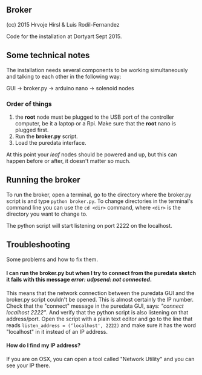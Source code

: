 ## Broker
(cc) 2015 Hrvoje Hirsl & Luis Rodil-Fernandez

Code for the installation at Dortyart Sept 2015.

## Some technical notes

The installation needs several components to be working simultaneously and talking to each other in the following way:

GUI  -> broker.py -> arduino nano -> solenoid nodes

### Order of things

1. the **root** node must be plugged to the USB port of the controller computer, be it a laptop or a Rpi. Make sure that the **root** nano is plugged first.
2. Run the **broker.py** script.
3. Load the puredata interface.

At this point your *leaf* nodes should be powered and up, but this can happen before or after, it doesn't matter so much.

## Running the broker

To run the broker, open a terminal, go to the directory where the broker.py script is and type `python broker.py`. To change directories in the terminal's command line you can use the `cd <dir>` command, where `<dir>` is the directory you want to change to.

The python script will start listening on port 2222 on the localhost.


## Troubleshooting
Some problems and how to fix them.

#### I can run the broker.py but when I try to connect from the puredata sketch it fails with this message *error: udpsend: not connected*.
This means that the network connection between the puredata GUI and the broker.py script couldn't be opened. This is almost certainly the IP number. Check that the "connect" message in the puredata GUI, says: *"connect localhost 2222"*. And verify that the python script is also listening on that address/port. Open the script with a plain text editor and go to the line that reads `listen_address = (‘localhost', 2222)` and make sure it has the word "localhost" in it instead of an IP address.

#### How do I find my IP address?

If you are on OSX, you can open a tool called "Network Utility" and you can see your IP there.
